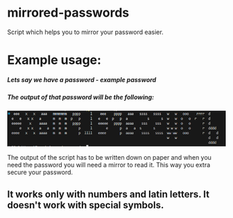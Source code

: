 # mirrored-passwords

Script which helps you to mirror your password easier.

# Example usage:

##### Lets say we have a password - example password

##### The output of that password will be the following:

![alt text](assets/image.png)

The output of the script has to be written down on paper and when you need the password you will need a mirror to read it. This way you extra secure your password.

## It works only with numbers and latin letters. It doesn't work with special symbols.
